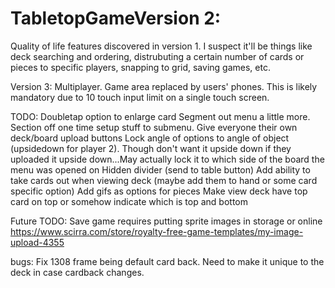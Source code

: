 # TabletopGameVersion 2:
Quality of life features discovered in version 1. I suspect it'll be things like deck searching and ordering, distrubuting a certain number of cards or pieces to specific players, snapping to grid, saving games, etc.

Version 3:
Multiplayer. Game area replaced by users' phones. This is likely mandatory due to 10 touch input limit on a single touch screen.

TODO:
Doubletap option to enlarge card
Segment out menu a little more. Section off one time setup stuff to submenu.
Give everyone their own deck/board upload buttons
Lock angle of options to angle of object (upsidedown for player 2). Though don't want it upside down if they uploaded it upside down...May actually lock it to which side of the board the menu was opened on
Hidden divider (send to table button)
Add ability to take cards out when viewing deck (maybe add them to hand or some card specific option)
Add gifs as options for pieces
Make view deck have top card on top or somehow indicate which is top and bottom

Future TODO:
Save game requires putting sprite images in storage or online https://www.scirra.com/store/royalty-free-game-templates/my-image-upload-4355

bugs:
Fix 1308 frame being default card back. Need to make it unique to the deck in case cardback changes.
